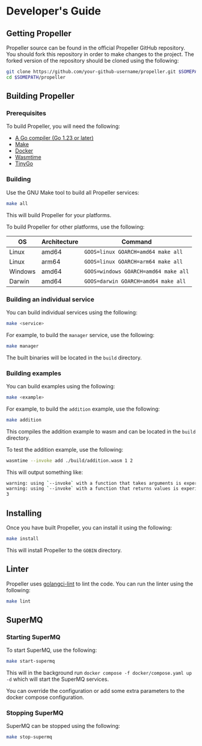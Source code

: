 # Developer's Guide

## Getting Propeller

Propeller source can be found in the official Propeller GitHub repository. You should fork this repository in order to make changes to the project. The forked version of the repository should be cloned using the following:

```bash
git clone https://github.com/your-github-username/propeller.git $SOMEPATH/propeller
cd $SOMEPATH/propeller
```

## Building Propeller

### Prerequisites

To build Propeller, you will need the following:

- [A Go compiler (Go 1.23 or later)](https://go.dev/doc/install)
- [Make](https://www.gnu.org/software/make/manual/make.html)
- [Docker](https://docs.docker.com/)
- [Wasmtime](https://wasmtime.dev/)
- [TinyGo](https://tinygo.org/getting-started/install/)

### Building

Use the GNU Make tool to build all Propeller services:

```bash
make all
```

This will build Propeller for your platforms.

To build Propeller for other platforms, use the following:

| OS      | Architecture | Command                              |
| ------- | ------------ | ------------------------------------ |
| Linux   | amd64        | `GOOS=linux GOARCH=amd64 make all`   |
| Linux   | arm64        | `GOOS=linux GOARCH=arm64 make all`   |
| Windows | amd64        | `GOOS=windows GOARCH=amd64 make all` |
| Darwin  | amd64        | `GOOS=darwin GOARCH=amd64 make all`  |

### Building an individual service

You can build individual services using the following:

```bash
make <service>
```

For example, to build the `manager` service, use the following:

```bash
make manager
```

The built binaries will be located in the `build` directory.

### Building examples

You can build examples using the following:

```bash
make <example>
```

For example, to build the `addition` example, use the following:

```bash
make addition
```

This compiles the addition example to wasm and can be located in the `build` directory.

To test the addition example, use the following:

```bash
wasmtime --invoke add ./build/addition.wasm 1 2
```

This will output something like:

```bash
warning: using `--invoke` with a function that takes arguments is experimental and may break in the future
warning: using `--invoke` with a function that returns values is experimental and may break in the future
3
```

## Installing

Once you have built Propeller, you can install it using the following:

```bash
make install
```

This will install Propeller to the `GOBIN` directory.

## Linter

Propeller uses [golangci-lint](https://golangci-lint.run/) to lint the code. You can run the linter using the following:

```bash
make lint
```

## SuperMQ

### Starting SuperMQ

To start SuperMQ, use the following:

```bash
make start-supermq
```

This will in the background run `docker compose -f docker/compose.yaml up -d` which will start the SuperMQ services.

You can override the configuration or add some extra parameters to the docker compose configuration.

### Stopping SuperMQ

SuperMQ can be stopped using the following:

```bash
make stop-supermq
```
